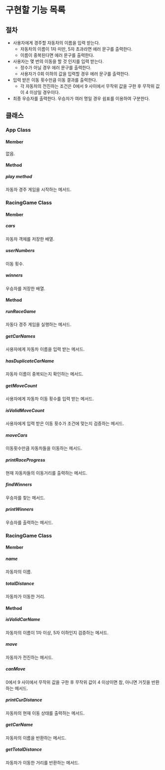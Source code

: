 # 구현할 기능 목록
## 절차
- 사용자에게 경주할 자동차의 이름을 입력 받는다.
    - 자동차의 이름이 1자 미만, 5자 초과라면 에러 문구를 출력한다.
    - 이름이 중복된다면 에러 문구를 출력한다.
- 사용자는 몇 번의 이동을 할 것 인지를 입력 받는다.
    - 정수가 아닐 경우 에러 문구를 출력한다.
    - 사용자가 0회 이하의 값을 입력할 경우 에러 문구를 출력한다.
- 입력 받은 이동 횟수만큼 이동 결과를 출력한다.
    - 각 자동차의 전진하는 조건은 0에서 9 사이에서 무작위 값을 구한 후 무작위 값이 4 이상일 경우이다.
- 최종 우승자를 출력한다. 우승자가 여러 명일 경우 쉼표를 이용하여 구분한다.

## 클래스

### App Class
#### Member
없음.

#### Method
##### play method
자동자 경주 게임을 시작하는 메서드.


### RacingGame Class
#### Member
##### cars
자동차 객체를 저장한 배열.
##### userNumbers
이동 횟수.
##### winners 
우승자를 저장한 배열.

#### Method
##### runRaceGame
자동다 경주 게임을 실행하는 메서드.
##### getCarNames
사용자에게 자동차 이름을 입력 받는 메서드.
##### hasDuplicateCarName
자동차 이름이 중복되는지 확인하는 메서드.
##### getMoveCount
사용자에게 자동차 이동 횟수를 입력 받는 메서드.
##### isValidMoveCount
사용자에게 입력 받은 이동 횟수가 조건에 맞는지 검증하는 메서드.
##### moveCars
이동횟수만큼 자동차들을 이동하는 메서드.
##### printRaceProgress
현재 자동차들의 이동거리를 출력하는 메서드.
##### findWinners
우승자를 찾는 메서드.
##### printWinners
우승자를 출력하는 메서드.


### RacingGame Class
#### Member
##### name
자동차의 이름.
##### totalDistance
자동차가 이동한 거리.

#### Method
##### isValidCarName  
자동차의 이름이 1자 이상, 5자 이하인지 검증하는 메서드.
##### move
자동자가 전진하는 메서드.
##### canMove
 0에서 9 사이에서 무작위 값을 구한 후 무작위 값이 4 이상이면 참, 아니면 거짓을 반환하는 메서드.
##### printCurDistance
자동차의 현재 이동 상태를 출력하는 메서드.
##### getCarName
자동차의 이름을 반환하는 메서드.
##### getTotalDistance
자동차가 이동한 거리를 반환하는 메서드.